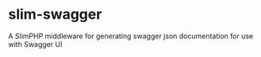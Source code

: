 slim-swagger
============

A SlimPHP middleware for generating swagger json documentation for use with Swagger UI